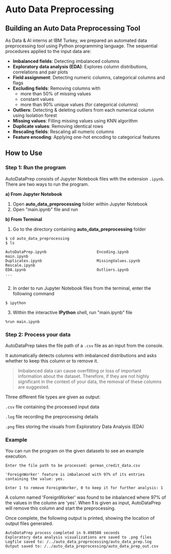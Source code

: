 # Auto Data Preprocessing
## Building an Auto Data Preprocessing Tool

As Data & AI interns at IBM Turkey, we prepared an automated data preprocessing tool using Python programming language. The sequential procedures applied to the input data are:

* **Imbalanced fields**: Detecting imbalanced columns
* **Exploratory data analysis (EDA)**: Explores column distributions, correlations and pair plots
* **Field assignment**: Detecting numeric columns, categorical columns and flags
* **Excluding fields**: Removing columns with
   * more than 50% of missing values
   * constant values
   * more than 90% unique values (for categorical columns) 
* **Outliers**: Detecting & deleting outliers from each numerical column using Isolation forest
* **Missing values**: Filling missing values using KNN algorithm
* **Duplicate values**: Removing identical rows
* **Rescaling fields**: Rescaling all numeric columns
* **Feature encoding**: Applying one-hot encoding to categorical features

## How to Use
### Step 1: Run the program
AutoDataPrep consists of Jupyter Notebook files with the extension `.ipynb`. There are two ways to run the program. 

**a) From Jupyter Notebook**

1. Open **auto_data_preprocessing** folder within Jupyter Notebook
2. Open "main.ipynb" file and run

**b) From Terminal**
1. Go to the directory containing **auto_data_preprocessing** folder
````console
$ cd auto_data_preprocessing
$ ls

AutoDataPrep.ipynb                      Encoding.ipynb                       main.ipynb
Duplicates.ipynb                        MissingValues.ipynb                  Rescale.ipynb
EDA.ipynb                               Outliers.ipynb                       ...        
                                                
````
2. In order to run Jupyter Notebook files from the terminal, enter the following command
````console
$ ipython                                       
````
3. Within the interactive **IPython** shell, run "main.ipynb" file
````
%run main.ipynb                                      
````

### Step 2: Process your data
AutoDataPrep takes the file path of a `.csv` file as an input from the console. 

It automatically detects columns with imbalanced distributions and asks whether to keep this column or to remove it. 

> Imbalanced data can cause overfitting or loss of important information about the dataset. Therefore, if they are not highly significant in the context of your data, the removal of these columns are suggested.

Three different file types are given as output:

`.csv` file containing the processed input data 

`.log` file recording the preprocessing details

`.png` files storing the visuals from Exploratory Data Analysis (EDA)

### Example
You can run the program on the given datasets to see an example execution.
````
Enter the file path to be processed: german_credit_data.csv
````
````
'ForeignWorker' feature is imbalanced with 97% of its entries containing the value: yes.

Enter 1 to remove ForeignWorker, 0 to keep it for further analysis: 1
````
A column named 'ForeignWorker' was found to be inbalanced where 97% of the values in the column are 'yes'. When **1** is given as input, AutoDataPrep will remove this column and start the preprocessing. 

Once complete, the following output is printed, showing the location of output files generated. 

````
AutoDataPrep process completed in 9.498508 seconds
Exploratory data analysis visualizations are saved to .png files
Logfile saved to: /../auto_data_preprocessing/auto_data_prep.log
Output saved to: /../auto_data_preprocessing/auto_data_prep_out.csv
````
